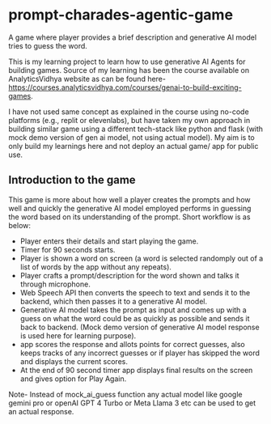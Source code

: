 # prompt-charades-agentic-game
A game where player provides a brief description and generative AI model tries to guess the word.

This is my learning project to learn how to use generative AI Agents for building games. Source of my learning has been the course available on AnalyticsVidhya website as can be found here- https://courses.analyticsvidhya.com/courses/genai-to-build-exciting-games.

I have not used same concept as explained in the course using no-code platforms (e.g., replit or elevenlabs), but have taken my own approach in building similar game using a different tech-stack like python and flask (with mock demo version of gen ai model, not using actual model). My aim is to only build my learnings here and not deploy an actual game/ app for public use.

## Introduction to the game
This game is more about how well a player creates the prompts and how well and quickly the generative AI model employed performs in guessing the word based on its understanding of the prompt. Short workflow is as below:
- Player enters their details and start playing the game.
- Timer for 90 seconds starts.
- Player is shown a word on screen (a word is selected randomply out of a list of words by the app without any repeats).
- Player crafts a prompt/description for the word shown and talks it through microphone.
- Web Speech API then converts the speech to text and sends it to the backend, which then passes it to a generative AI model.
- Generative AI model takes the prompt as input and comes up with a guess on what the word could be as quickly as possible and sends it back to backend. (Mock demo version of generative AI model response is used here for learning purpose).
- app scores the response and allots points for correct guesses, also keeps tracks of any incorrect guesses or if player has skipped the word and displays the current scores.
- At the end of 90 second timer app displays final results on the screen and gives option for Play Again.

Note- Instead of mock_ai_guess function any actual model like google gemini pro or openAI GPT 4 Turbo or Meta Llama 3 etc can be used to get an actual response.
